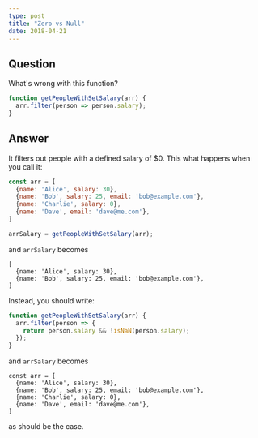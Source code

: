 ```yaml
---
type: post
title: "Zero vs Null"
date: 2018-04-21
---
```


## Question

What's wrong with this function?

```js
function getPeopleWithSetSalary(arr) {
  arr.filter(person => person.salary);
}
```

## Answer

It filters out people with a defined salary of $0.
This what happens when you call it:
```js
const arr = [
  {name: 'Alice', salary: 30},
  {name: 'Bob', salary: 25, email: 'bob@example.com'},
  {name: 'Charlie', salary: 0},
  {name: 'Dave', email: 'dave@me.com'},
]

arrSalary = getPeopleWithSetSalary(arr); 
```
and `arrSalary` becomes
```
[
  {name: 'Alice', salary: 30},
  {name: 'Bob', salary: 25, email: 'bob@example.com'},
]
```

Instead, you should write:
```js
function getPeopleWithSetSalary(arr) {
  arr.filter(person => {
    return person.salary && !isNaN(person.salary);
  });
}
```

and `arrSalary` becomes

```
const arr = [
  {name: 'Alice', salary: 30},
  {name: 'Bob', salary: 25, email: 'bob@example.com'},
  {name: 'Charlie', salary: 0},
  {name: 'Dave', email: 'dave@me.com'},
]
```

as should be the case.


